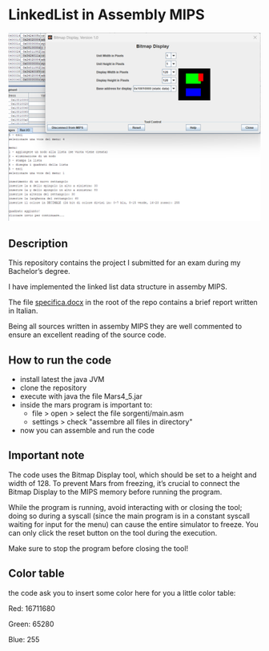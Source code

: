 # LinkedList in Assembly MIPS

<img src="MIPS linked list.png" alt="Project image" width="600"/>

## Description
This repository contains the project I submitted for an exam during my Bachelor’s degree.

I have implemented the linked list data structure in assemby MIPS.

The file [specifica.docx](./specifica.docx) in the root of the repo contains a brief report written in Italian.

Being all sources written in assemby MIPS they are well commented to ensure an excellent reading of the source code.

## How to run the code
- install latest the java JVM
- clone the repository
- execute with java the file Mars4_5.jar
- inside the mars program is important to:
  - file > open > select the file sorgenti/main.asm
  - settings > check "assembre all files in directory"
- now you can assemble and run the code

## Important note
The code uses the Bitmap Display tool, which should be set to a height and width of 128. To prevent Mars from freezing, it’s crucial to connect the Bitmap Display to the MIPS memory before running the program.

While the program is running, avoid interacting with or closing the tool; doing so during a syscall (since the main program is in a constant syscall waiting for input for the menu) can cause the entire simulator to freeze. You can only click the reset button on the tool during the execution. 

Make sure to stop the program before closing the tool!

## Color table
the code ask you to insert some color here for you a little color table:

Red: 16711680

Green: 65280

Blue: 255
